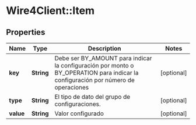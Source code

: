# Wire4Client::Item

## Properties
Name | Type | Description | Notes
------------ | ------------- | ------------- | -------------
**key** | **String** | Debe ser BY_AMOUNT para indicar la configuración por monto o BY_OPERATION para indicar la configuración por número de operaciones | [optional] 
**type** | **String** | El tipo de dato del grupo de configuraciones. | [optional] 
**value** | **String** | Valor configurado | [optional] 


